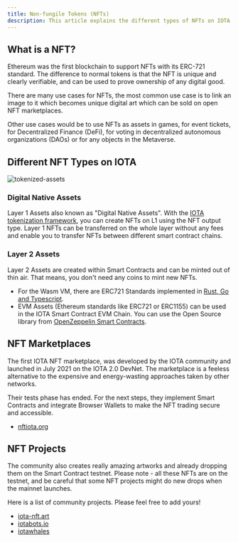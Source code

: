 ```yaml
---
title: Non-fungile Tokens (NFTs)
description: This article explains the different types of NFTs on IOTA.
---
```


## What is a NFT?

Ethereum was the first blockchain to support NFTs with its ERC-721 standard. The difference to normal tokens is that the NFT is unique and clearly verifiable, and can be used to prove ownership of any digital good.

There are many use cases for NFTs, the most common use case is to link an image to it which becomes unique digital art which can be sold on open NFT marketplaces.

Other use cases would be to use NFTs as assets in games, for event tickets, for Decentralized Finance (DeFi), for voting in decentralized autonomous organizations (DAOs) or for any objects in the Metaverse.

## Different NFT Types on IOTA

![tokenized-assets](/img/learn/layer2-tokenized-assets.png)

### Digital Native Assets

Layer 1 Assets also known as "Digital Native Assets". With the [IOTA tokenization framework](https://blog.iota.org/tokenization-on-the-tangle-iota-digital-assets-framework/), you can create NFTs on L1 using the NFT output type. Layer 1 NFTs can be transferred on the whole layer without any fees and enable you to transfer NFTs between different smart contract chains.

### Layer 2 Assets

Layer 2 Assets are created within Smart Contracts and can be minted out of thin air. That means, you don't need any coins to mint new NFTs.

- For the Wasm VM, there are ERC721 Standards implemented in [Rust, Go and Typescript](https://github.com/iotaledger/wasp/tree/develop/contracts/wasm/erc721).
- EVM Assets (Ethereum standards like ERC721 or ERC1155) can be used in the IOTA Smart Contract EVM Chain. You can use the Open Source library from [OpenZeppelin Smart Contracts](https://github.com/OpenZeppelin/openzeppelin-contracts).

## NFT Marketplaces

The first IOTA NFT marketplace, was developed by the IOTA community and launched in July 2021 on the IOTA 2.0 DevNet. The marketplace is a feeless alternative to the expensive and energy-wasting approaches taken by other networks.

Their tests phase has ended. For the next steps, they implement Smart Contracts and integrate Browser Wallets to make the NFT trading secure and accessible.

- [nftiota.org](https://nftiota.org/)

## NFT Projects

The community also creates really amazing artworks and already dropping them on the Smart Contract testnet. Please note - all these NFTs are on the testnet, and be careful that some NFT projects might do new drops when the mainnet launches.

Here is a list of community projects. Please feel free to add yours!

- [iota-nft.art](https://iota-nft.art/)
- [iotabots.io](https://iotabots.io/)
- [iotawhales](https://pixeldoggy.com/iotawhales)
